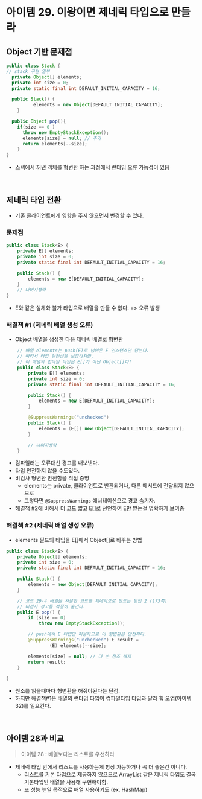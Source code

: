 # 아이템 29. 이왕이면 제네릭 타입으로 만들라

## Object 기반 문제점

```java
public class Stack {
// stack 구현 일부
  private Object[] elements;
  private int size = 0;
  private static final int DEFAULT_INITIAL_CAPACITY = 16;

  public Stack() {
          elements = new Object[DEFAULT_INITIAL_CAPACITY];
    }

  public Object pop(){
    if(size == 0 )
      throw new EmptyStackException();
      elements[size] = null; // 추가
      return elements[--size];
    }
}
```  
- 스택에서 꺼낸 객체를 형변환 하는 과정에서 런타임 오류 가능성이 있음

<br/>

## 제네릭 타입 전환
- 기존 클라이언트에게 영향을 주지 않으면서 변경할 수 있다.
### 문제점
```java
public class Stack<E> {
    private E[] elements;
    private int size = 0;
    private static final int DEFAULT_INITIAL_CAPACITY = 16;

    public Stack() {
        elements = new E[DEFAULT_INITIAL_CAPACITY];
    }
    // 나머지생략
}
```
- E와 같은 실체화 불가 타입으로 배열을 만들 수 없다. => 오류 발생

### 해결책 #1 (제네릭 배열 생성 오류)
- Object 배열을 생성한 다음 제네릭 배열로 형변환
```java
    // 배열 elements는 push(E)로 넘어온 E 인스턴스만 담는다.
    // 따라서 타입 안전성을 보장하지만,
    // 이 배열의 런타임 타입은 E[]가 아닌 Object[]다!
    public class Stack<E> {
        private E[] elements;
        private int size = 0;
        private static final int DEFAULT_INITIAL_CAPACITY = 16;

        public Stack() {
            elements = new E[DEFAULT_INITIAL_CAPACITY];
        }

        @SuppressWarnings("unchecked")
        public Stack() {
            elements = (E[]) new Object[DEFAULT_INITIAL_CAPACITY];
        }

        // 나머지생략
    }

```
- 컴파일러는 오류대신 경고를 내보낸다.
- 타입 안전하지 않을 수도있다.
- 비검사 형변환 안전함을 직접 증명
  - elements는 private, 클라이언트로 반환되거나, 다른 메서드에 전달되지 않으므로
  - 그렇다면 `@SuppressWarnings` 애너테이션으로 경고 숨기자.
- 해결책 #2에 비해서 더 코드 짧고  E[]로 선언하여 E만 받는걸 명확하게 보여줌

### 해결책 #2 (제네릭 배열 생성 오류)
- elements 필드의 타입을 E[]에서 Object[]로 바꾸는 방법

```java
public class Stack<E> {
    private Object[] elements;
    private int size = 0;
    private static final int DEFAULT_INITIAL_CAPACITY = 16;

    public Stack() {
        elements = new Object[DEFAULT_INITIAL_CAPACITY];
    }

    // 코드 29-4 배열을 사용한 코드를 제네릭으로 만드는 방법 2 (173쪽)
    // 비검사 경고를 적절히 숨긴다.
    public E pop() {
        if (size == 0)
            throw new EmptyStackException();

        // push에서 E 타입만 허용하므로 이 형변환은 안전하다.
        @SuppressWarnings("unchecked") E result =
                (E) elements[--size];

        elements[size] = null; // 다 쓴 참조 해제
        return result;
    }

}
```

- 원소를 읽을때마다 형변환을 해줘야된다는 단점.
- 하지만 해결책#1은 배열의 런타임 타입이 컴파일타임 타입과 달라 힙 오염(아이템32)를 일으킨다.

<br/>

## 아이템 28과 비교
> 아이템 28 : 배열보다는 리스트를 우선하라

- 제네릭 타입 안에서 리스트를 사용하는게 항상 가능하거나 꼭 더 좋은건 아니다.
  - 리스트를 기본 타입으로 제공하지 않으므로 ArrayList 같은 제네릭 타입도 결국 기본타입인 배열을 사용해 구현해야함.
  - 또 성능 높일 목적으로 배열 사용하기도 (ex. HashMap)
